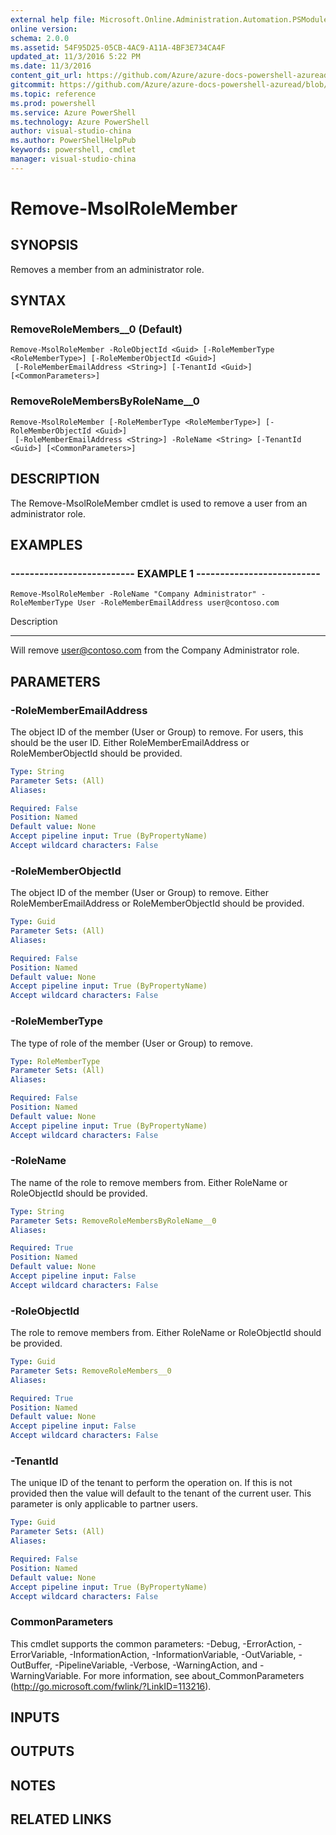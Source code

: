 ```yaml
---
external help file: Microsoft.Online.Administration.Automation.PSModule.dll-Help.xml
online version: 
schema: 2.0.0
ms.assetid: 54F95D25-05CB-4AC9-A11A-4BF3E734CA4F
updated_at: 11/3/2016 5:22 PM
ms.date: 11/3/2016
content_git_url: https://github.com/Azure/azure-docs-powershell-azuread/blob/master/Azure%20AD%20Cmdlets/MSOnline/v1/Remove-MsolRoleMember.md
gitcommit: https://github.com/Azure/azure-docs-powershell-azuread/blob/cedef1609da4230592c00be27ccc62e342e2df61/Azure%20AD%20Cmdlets/MSOnline/v1/Remove-MsolRoleMember.md
ms.topic: reference
ms.prod: powershell
ms.service: Azure PowerShell
ms.technology: Azure PowerShell
author: visual-studio-china
ms.author: PowerShellHelpPub
keywords: powershell, cmdlet
manager: visual-studio-china
---
```


# Remove-MsolRoleMember

## SYNOPSIS
Removes a member from an administrator role.

## SYNTAX

### RemoveRoleMembers__0 (Default)
```
Remove-MsolRoleMember -RoleObjectId <Guid> [-RoleMemberType <RoleMemberType>] [-RoleMemberObjectId <Guid>]
 [-RoleMemberEmailAddress <String>] [-TenantId <Guid>] [<CommonParameters>]
```

### RemoveRoleMembersByRoleName__0
```
Remove-MsolRoleMember [-RoleMemberType <RoleMemberType>] [-RoleMemberObjectId <Guid>]
 [-RoleMemberEmailAddress <String>] -RoleName <String> [-TenantId <Guid>] [<CommonParameters>]
```

## DESCRIPTION
The Remove-MsolRoleMember cmdlet is used to remove a user from an administrator role.

## EXAMPLES

### -------------------------- EXAMPLE 1 --------------------------
```
Remove-MsolRoleMember -RoleName "Company Administrator" -RoleMemberType User -RoleMemberEmailAddress user@contoso.com
```

Description

-----------

Will remove user@contoso.com from the Company Administrator role.

## PARAMETERS

### -RoleMemberEmailAddress
The object ID of the member (User or Group) to remove.
For users, this should be the
            user ID.
Either RoleMemberEmailAddress or RoleMemberObjectId should be provided.

```yaml
Type: String
Parameter Sets: (All)
Aliases: 

Required: False
Position: Named
Default value: None
Accept pipeline input: True (ByPropertyName)
Accept wildcard characters: False
```

### -RoleMemberObjectId
The object ID of the member (User or Group) to remove.
Either RoleMemberEmailAddress
            or RoleMemberObjectId should be provided.

```yaml
Type: Guid
Parameter Sets: (All)
Aliases: 

Required: False
Position: Named
Default value: None
Accept pipeline input: True (ByPropertyName)
Accept wildcard characters: False
```

### -RoleMemberType
The type of role of the member (User or Group) to remove.

```yaml
Type: RoleMemberType
Parameter Sets: (All)
Aliases: 

Required: False
Position: Named
Default value: None
Accept pipeline input: True (ByPropertyName)
Accept wildcard characters: False
```

### -RoleName
The name of the role to remove members from.
Either RoleName or RoleObjectId should be
            provided.

```yaml
Type: String
Parameter Sets: RemoveRoleMembersByRoleName__0
Aliases: 

Required: True
Position: Named
Default value: None
Accept pipeline input: False
Accept wildcard characters: False
```

### -RoleObjectId
The role to remove members from.
Either RoleName or RoleObjectId should be provided.

```yaml
Type: Guid
Parameter Sets: RemoveRoleMembers__0
Aliases: 

Required: True
Position: Named
Default value: None
Accept pipeline input: False
Accept wildcard characters: False
```

### -TenantId
The unique ID of the tenant to perform the operation on.
If this is not provided then the value will default to the tenant of the current user.
This parameter is only applicable to partner users.

```yaml
Type: Guid
Parameter Sets: (All)
Aliases: 

Required: False
Position: Named
Default value: None
Accept pipeline input: True (ByPropertyName)
Accept wildcard characters: False
```

### CommonParameters
This cmdlet supports the common parameters: -Debug, -ErrorAction, -ErrorVariable, -InformationAction, -InformationVariable, -OutVariable, -OutBuffer, -PipelineVariable, -Verbose, -WarningAction, and -WarningVariable. For more information, see about_CommonParameters (http://go.microsoft.com/fwlink/?LinkID=113216).

## INPUTS

## OUTPUTS

## NOTES

## RELATED LINKS


